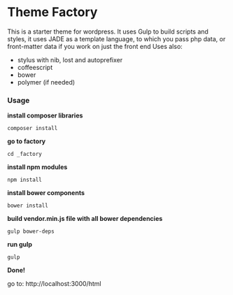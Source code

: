 # Theme Factory

This is a starter theme for wordpress. It uses Gulp to build scripts and styles, it uses JADE as a template language, to which you pass php data, or front-matter data if you work on just the front end
Uses also:

- stylus with nib, lost and autoprefixer
- coffeescript
- bower
- polymer (if needed)

### Usage

**install composer libraries**

```shell
composer install
```

**go to factory**

```shell
cd _factory
```

**install npm modules**

```shell
npm install
```

**install bower components**

```shell
bower install
```

**build vendor.min.js file with all bower dependencies**

```shell
gulp bower-deps
```

**run gulp**

```shell
gulp
```

**Done!**

go to:
http://localhost:3000/html

